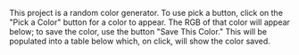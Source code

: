 This project is a random color generator. To use pick a button, click on the "Pick a Color" button for a color to appear. The RGB of that color will appear below; to save the color, use the button "Save This Color." This will be populated into a table below which, on click, will show the color saved.
